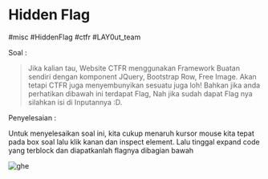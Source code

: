 # Hidden Flag
#misc #HiddenFlag #ctfr #LAY0ut_team 

Soal :
> Jika kalian tau, Website CTFR menggunakan Framework Buatan sendiri dengan komponent JQuery, Bootstrap Row, Free Image. Akan tetapi CTFR juga menyembunyikan sesuatu juga loh! Bahkan jika anda perhatikan dibawah ini terdapat Flag, Nah jika sudah dapat Flag nya silahkan isi di Inputannya :D.


Penyelesaian :

Untuk menyelesaikan soal ini, kita cukup menaruh kursor mouse kita tepat pada box soal lalu klik kanan dan inspect element. Lalu tinggal expand code yang terblock dan diapatkanlah flagnya dibagian bawah

![ghe](https://user-images.githubusercontent.com/46299092/130103600-19dac89e-742d-48fe-8264-0fb2e7985f2a.png)
